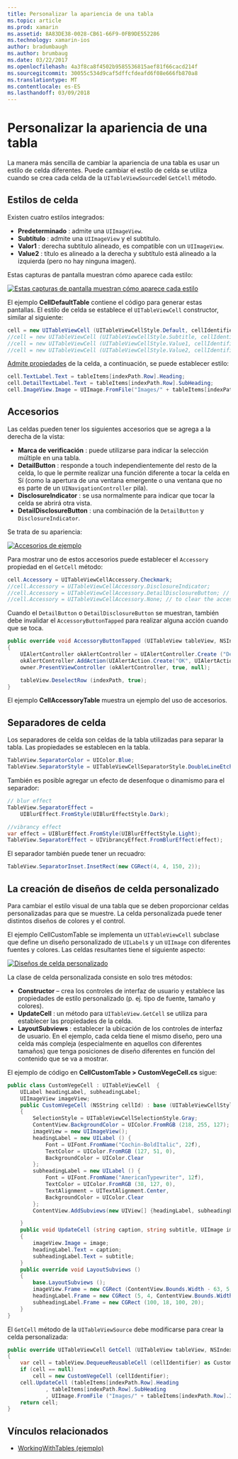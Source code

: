 ```yaml
---
title: Personalizar la apariencia de una tabla
ms.topic: article
ms.prod: xamarin
ms.assetid: 8A83DE38-0028-CB61-66F9-0FB9DE552286
ms.technology: xamarin-ios
author: bradumbaugh
ms.author: brumbaug
ms.date: 03/22/2017
ms.openlocfilehash: 4a3f8ca8f4502b9585536815aef81f66cacd214f
ms.sourcegitcommit: 30055c534d9caf5dffcfdeafd6f08e666fb870a8
ms.translationtype: MT
ms.contentlocale: es-ES
ms.lasthandoff: 03/09/2018
---
```

# <a name="customizing-a-tables-appearance"></a>Personalizar la apariencia de una tabla

La manera más sencilla de cambiar la apariencia de una tabla es usar un estilo de celda diferentes. Puede cambiar el estilo de celda se utiliza cuando se crea cada celda de la `UITableViewSource`del `GetCell` método.

## <a name="cell-styles"></a>Estilos de celda

Existen cuatro estilos integrados:

-  **Predeterminado** : admite una `UIImageView`.
-  **Subtítulo** : admite una `UIImageView` y el subtítulo.
-  **Valor1** : derecha subtítulo alineado, es compatible con un `UIImageView`.
-  **Value2** : título es alineado a la derecha y subtítulo está alineado a la izquierda (pero no hay ninguna imagen).


Estas capturas de pantalla muestran cómo aparece cada estilo:

 [![](customizing-table-appearance-images/image7.png "Estas capturas de pantalla muestran cómo aparece cada estilo")](customizing-table-appearance-images/image7.png#lightbox)

El ejemplo **CellDefaultTable** contiene el código para generar estas pantallas. El estilo de celda se establece el `UITableViewCell` constructor, similar al siguiente:

```csharp
cell = new UITableViewCell (UITableViewCellStyle.Default, cellIdentifier);
//cell = new UITableViewCell (UITableViewCellStyle.Subtitle, cellIdentifier);
//cell = new UITableViewCell (UITableViewCellStyle.Value1, cellIdentifier);
//cell = new UITableViewCell (UITableViewCellStyle.Value2, cellIdentifier);
```

[Admite propiedades](http://developer.xamarin.com/api/type/UIKit.UITableViewCell/) de la celda, a continuación, se puede establecer estilo:

```csharp
cell.TextLabel.Text = tableItems[indexPath.Row].Heading;
cell.DetailTextLabel.Text = tableItems[indexPath.Row].SubHeading;
cell.ImageView.Image = UIImage.FromFile("Images/" + tableItems[indexPath.Row].ImageName); // don't use for Value2
```

## <a name="accessories"></a>Accesorios

Las celdas pueden tener los siguientes accesorios que se agrega a la derecha de la vista:

-   **Marca de verificación** : puede utilizarse para indicar la selección múltiple en una tabla.
-   **DetailButton** : responde a touch independientemente del resto de la celda, lo que le permite realizar una función diferente a tocar la celda en Sí (como la apertura de una ventana emergente o una ventana que no es parte de un `UINavigationController` pila).
-   **DisclosureIndicator** : se usa normalmente para indicar que tocar la celda se abrirá otra vista.
-   **DetailDisclosureButton** : una combinación de la `DetailButton` y `DisclosureIndicator`.


Se trata de su apariencia:

 [![](customizing-table-appearance-images/image8.png "Accesorios de ejemplo")](customizing-table-appearance-images/image8.png#lightbox)

Para mostrar uno de estos accesorios puede establecer el `Accessory` propiedad en el `GetCell` método:

```csharp
cell.Accessory = UITableViewCellAccessory.Checkmark;
//cell.Accessory = UITableViewCellAccessory.DisclosureIndicator;
//cell.Accessory = UITableViewCellAccessory.DetailDisclosureButton; // implement AccessoryButtonTapped
//cell.Accessory = UITableViewCellAccessory.None; // to clear the accessory
```

Cuando el `DetailButton` o `DetailDisclosureButton` se muestran, también debe invalidar el `AccessoryButtonTapped` para realizar alguna acción cuando que se toca.

```csharp
public override void AccessoryButtonTapped (UITableView tableView, NSIndexPath indexPath)
{
    UIAlertController okAlertController = UIAlertController.Create ("DetailDisclosureButton Touched", tableItems[indexPath.Row].Heading, UIAlertControllerStyle.Alert);
    okAlertController.AddAction(UIAlertAction.Create("OK", UIAlertActionStyle.Default, null));
    owner.PresentViewController (okAlertController, true, null);

    tableView.DeselectRow (indexPath, true);
}
```

El ejemplo **CellAccessoryTable** muestra un ejemplo del uso de accesorios.

## <a name="cell-separators"></a>Separadores de celda

Los separadores de celda son celdas de la tabla utilizadas para separar la tabla. Las propiedades se establecen en la tabla.

```csharp
TableView.SeparatorColor = UIColor.Blue;
TableView.SeparatorStyle = UITableViewCellSeparatorStyle.DoubleLineEtched;
```

También es posible agregar un efecto de desenfoque o dinamismo para el separador:

```csharp
// blur effect
TableView.SeparatorEffect =
    UIBlurEffect.FromStyle(UIBlurEffectStyle.Dark);

//vibrancy effect
var effect = UIBlurEffect.FromStyle(UIBlurEffectStyle.Light);
TableView.SeparatorEffect = UIVibrancyEffect.FromBlurEffect(effect);
```

El separador también puede tener un recuadro:

```csharp
TableView.SeparatorInset.InsetRect(new CGRect(4, 4, 150, 2));
```

## <a name="creating-custom-cell-layouts"></a>La creación de diseños de celda personalizado

Para cambiar el estilo visual de una tabla que se deben proporcionar celdas personalizadas para que se muestre. La celda personalizada puede tener distintos diseños de colores y el control.

El ejemplo CellCustomTable se implementa un `UITableViewCell` subclase que define un diseño personalizado de `UILabel`s y un `UIImage` con diferentes fuentes y colores. Las celdas resultantes tiene el siguiente aspecto:

 [![](customizing-table-appearance-images/image9.png "Diseños de celda personalizado")](customizing-table-appearance-images/image9.png#lightbox)

La clase de celda personalizada consiste en solo tres métodos:

-   **Constructor** – crea los controles de interfaz de usuario y establece las propiedades de estilo personalizado (p. ej. tipo de fuente, tamaño y colores).
-   **UpdateCell** : un método para `UITableView.GetCell` se utiliza para establecer las propiedades de la celda.
-   **LayoutSubviews** : establecer la ubicación de los controles de interfaz de usuario. En el ejemplo, cada celda tiene el mismo diseño, pero una celda más compleja (especialmente en aquellos con diferentes tamaños) que tenga posiciones de diseño diferentes en función del contenido que se va a mostrar.


El ejemplo de código en **CellCustomTable > CustomVegeCell.cs** sigue:

```csharp
public class CustomVegeCell : UITableViewCell  {
    UILabel headingLabel, subheadingLabel;
    UIImageView imageView;
    public CustomVegeCell (NSString cellId) : base (UITableViewCellStyle.Default, cellId)
    {
        SelectionStyle = UITableViewCellSelectionStyle.Gray;
        ContentView.BackgroundColor = UIColor.FromRGB (218, 255, 127);
        imageView = new UIImageView();
        headingLabel = new UILabel () {
            Font = UIFont.FromName("Cochin-BoldItalic", 22f),
            TextColor = UIColor.FromRGB (127, 51, 0),
            BackgroundColor = UIColor.Clear
        };
        subheadingLabel = new UILabel () {
            Font = UIFont.FromName("AmericanTypewriter", 12f),
            TextColor = UIColor.FromRGB (38, 127, 0),
            TextAlignment = UITextAlignment.Center,
            BackgroundColor = UIColor.Clear
        };
        ContentView.AddSubviews(new UIView[] {headingLabel, subheadingLabel, imageView});

    }
    public void UpdateCell (string caption, string subtitle, UIImage image)
    {
        imageView.Image = image;
        headingLabel.Text = caption;
        subheadingLabel.Text = subtitle;
    }
    public override void LayoutSubviews ()
    {
        base.LayoutSubviews ();
        imageView.Frame = new CGRect (ContentView.Bounds.Width - 63, 5, 33, 33);
        headingLabel.Frame = new CGRect (5, 4, ContentView.Bounds.Width - 63, 25);
        subheadingLabel.Frame = new CGRect (100, 18, 100, 20);
    }
}
```

El `GetCell` método de la `UITableViewSource` debe modificarse para crear la celda personalizada:

```csharp
public override UITableViewCell GetCell (UITableView tableView, NSIndexPath indexPath)
{
    var cell = tableView.DequeueReusableCell (cellIdentifier) as CustomVegeCell;
    if (cell == null)
        cell = new CustomVegeCell (cellIdentifier);
    cell.UpdateCell (tableItems[indexPath.Row].Heading
            , tableItems[indexPath.Row].SubHeading
            , UIImage.FromFile ("Images/" + tableItems[indexPath.Row].ImageName) );
    return cell;
}
```



## <a name="related-links"></a>Vínculos relacionados

- [WorkingWithTables (ejemplo)](https://developer.xamarin.com/samples/monotouch/WorkingWithTables)
